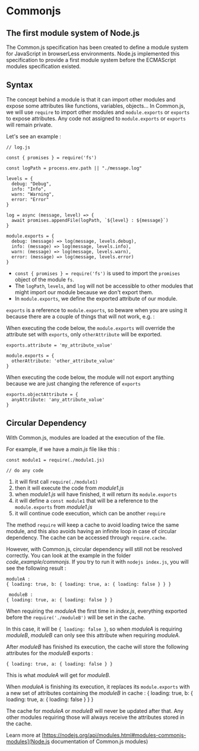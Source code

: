 # Commonjs

## The first module system of Node.js

The Common.js specification has been created to define a module system for JavaScript in browserLess environments. Node.js implemented this specification to provide a first module system before the ECMAScript modules specification existed.

## Syntax

The concept behind a module is that it can import other modules and expose some attributes like functions, variables, objects... In Common.js, we will use `require` to import other modules and `module.exports` or `exports` to expose attributes. Any code not assigned to `module.exports` or `exports` will remain private.

Let's see an example :

```
// log.js

const { promises } = require('fs')

const logPath = process.env.path || "./message.log"

levels = {
  debug: "Debug",
  info: "Info",
  warn: "Warning",
  error: "Error"
}

log = async (message, level) => {
  await promises.appendFile(logPath, `${level} : ${message}`)
}

module.exports = {
  debug: (message) => log(message, levels.debug),
  info: (message) => log(message, levels.info),
  warn: (message) => log(message, levels.warn),
  error: (message) => log(message, levels.error)
}
```

 - `const { promises } = require('fs')` is used to import the `promises` object of the module `fs`.
 - The `logPath`, `levels`, and `log` will not be accessible to other modules that might import our module because we don't export them.
 - In `module.exports`, we define the exported attribute of our module.

`exports` is a reference to `module.exports`, so beware when you are using it because there are a couple of things that will not work, e.g. :

When executing the code below, the `module.exports` will override the attribute set with `exports`, only `otherAttribute` will be exported.
```
exports.attribute = 'my_attribute_value'

module.exports = {
  otherAttribute: 'other_attribute_value'
}
```

When executing the code below, the module will not export anything because we are just changing the reference of `exports`
```
exports.objectAttribute = {
  anyAttribute: 'any_attribute_value'
}
```

## Circular Dependency

With Common.js, modules are loaded at the execution of the file. 

For example, if we have a *main.js* file like this : 
```
const module1 = require(./module1.js)

// do any code

```

1. it will first call `require(./module1)`
2. then it will execute the code from *module1.js*
3. when *module1.js* will have finished, it will return its `module.exports`
4. it will define a `const module1` that will be a reference to the `module.exports` from *module1.js*
10. it will continue code execution, which can be another `require`

The method `require` will keep a cache to avoid loading twice the same module, and this also avoids having an infinite loop in case of circular dependency. The cache can be accessed through `require.cache`.

However, with Common.js, circular dependency will still not be resolved correctly. You can look at the example in the folder *code_example/commonjs*. If you try to run it with `nodejs index.js`, you will see the following result : 

```
moduleA :
{ loading: true, b: { loading: true, a: { loading: false } } }

 moduleB :
{ loading: true, a: { loading: false } }
```

When requiring the *moduleA* the first time in *index.js*, everything exported before the `require('./moduleB')` will be set in the cache. 

In this case, it will be `{ loading: false }`, so when *moduleA* is requiring *moduleB*, *moduleB* can only see this attribute when requiring *moduleA*.

After *moduleB* has finished its execution, the cache will store the following attributes for the *moduleB* exports : 

```
{ loading: true, a: { loading: false } }
```

This is what *moduleA* will get for *moduleB*.

When *moduleA* is finishing its execution, it replaces its `module.exports` with a new set of attributes containing the *moduleB* in cache : 
{ loading: true, b: { loading: true, a: { loading: false } } }

The cache for *moduleA* or *moduleB* will never be updated after that. Any other modules requiring those will always receive the attributes stored in the cache.

Learn more at [https://nodejs.org/api/modules.html#modules-commonjs-modules](Node.js documentation of Common.js modules)
